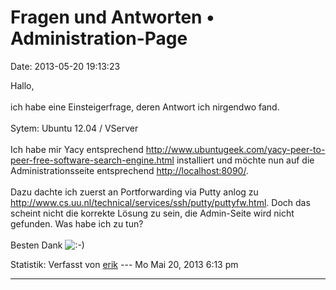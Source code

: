 Fragen und Antworten • Administration-Page
==========================================

Date: 2013-05-20 19:13:23

Hallo,\
\
ich habe eine Einsteigerfrage, deren Antwort ich nirgendwo fand.\
\
Sytem: Ubuntu 12.04 / VServer\
\
Ich habe mir Yacy entsprechend
<http://www.ubuntugeek.com/yacy-peer-to-peer-free-software-search-engine.html>
installiert und möchte nun auf die Administrationsseite entsprechend
<http://localhost:8090/>.\
\
Dazu dachte ich zuerst an Portforwarding via Putty anlog zu
<http://www.cs.uu.nl/technical/services/ssh/putty/puttyfw.html>. Doch
das scheint nicht die korrekte Lösung zu sein, die Admin-Seite wird
nicht gefunden. Was habe ich zu tun?\
\
Besten Dank
![:-)](http://forum.yacy-websuche.de/images/smilies/icon_e_smile.gif "Smile")

Statistik: Verfasst von
[erik](http://forum.yacy-websuche.de/memberlist.php?mode=viewprofile&u=8913)
--- Mo Mai 20, 2013 6:13 pm

------------------------------------------------------------------------
